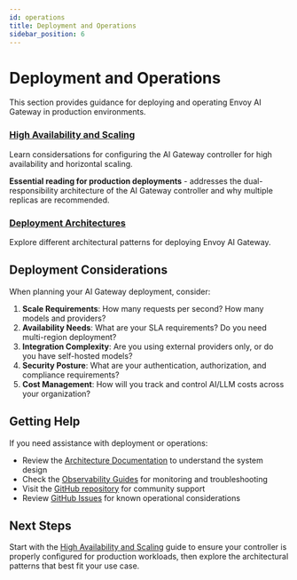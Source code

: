 ```yaml
---
id: operations
title: Deployment and Operations
sidebar_position: 6
---
```


# Deployment and Operations

This section provides guidance for deploying and operating Envoy AI Gateway in production environments.


### [High Availability and Scaling](./high-availability.md)

Learn considersations for configuring the AI Gateway controller for high availability and horizontal scaling.

**Essential reading for production deployments** - addresses the dual-responsibility architecture of the AI Gateway controller and why multiple replicas are recommended.

### [Deployment Architectures](./deployment-architectures.md)

Explore different architectural patterns for deploying Envoy AI Gateway.


## Deployment Considerations

When planning your AI Gateway deployment, consider:

1. **Scale Requirements**: How many requests per second? How many models and providers?
2. **Availability Needs**: What are your SLA requirements? Do you need multi-region deployment?
3. **Integration Complexity**: Are you using external providers only, or do you have self-hosted models?
4. **Security Posture**: What are your authentication, authorization, and compliance requirements?
5. **Cost Management**: How will you track and control AI/LLM costs across your organization?

## Getting Help

If you need assistance with deployment or operations:

- Review the [Architecture Documentation](../concepts/architecture/) to understand the system design
- Check the [Observability Guides](../capabilities/observability/) for monitoring and troubleshooting
- Visit the [GitHub repository](https://github.com/envoyproxy/ai-gateway) for community support
- Review [GitHub Issues](https://github.com/envoyproxy/ai-gateway/issues) for known operational considerations

## Next Steps

Start with the [High Availability and Scaling](./high-availability.md) guide to ensure your controller is properly configured for production workloads, then explore the architectural patterns that best fit your use case.
